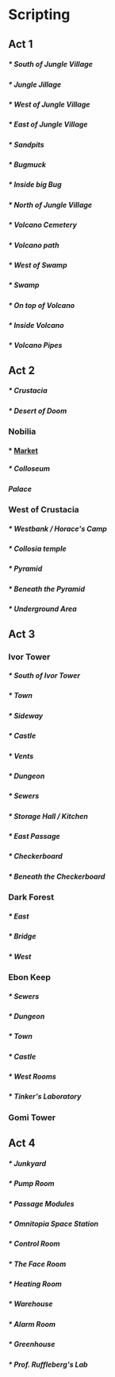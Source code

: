 ﻿# Scripting

## Act 1

##### * South of Jungle Village
##### * Jungle Jillage 
##### * West of Jungle Village
##### * East of Jungle Village
##### * Sandpits
##### * Bugmuck
##### * Inside big Bug
##### * North of Jungle Village 
##### * Volcano Cemetery
##### * Volcano path
##### * West of Swamp
##### * Swamp
##### * On top of Volcano
##### * Inside Volcano
##### * Volcano Pipes

## Act 2

##### * Crustacia
##### * Desert of Doom
### Nobilia
#### * [Market](Scripting/NobiliaMarket.md)
##### * Colloseum
##### Palace
### West of Crustacia
##### * Westbank / Horace's Camp
##### * Collosia temple
##### * Pyramid
##### * Beneath the Pyramid
##### * Underground Area

## Act 3

### Ivor Tower
##### * South of Ivor Tower
##### * Town
##### * Sideway
##### * Castle
##### * Vents
##### * Dungeon
##### * Sewers
##### * Storage Hall / Kitchen
##### * East Passage

##### * Checkerboard
##### * Beneath the Checkerboard
### Dark Forest
##### * East
##### * Bridge
##### * West
### Ebon Keep
##### * Sewers
##### * Dungeon
##### * Town
##### * Castle
##### * West Rooms
##### * Tinker's Laboratory
### Gomi Tower

## Act 4

##### * Junkyard
##### * Pump Room
##### * Passage Modules
##### * Omnitopia Space Station
##### * Control Room
##### * The Face Room
##### * Heating Room
##### * Warehouse
##### * Alarm Room
##### * Greenhouse
##### * Prof. Ruffleberg's Lab

